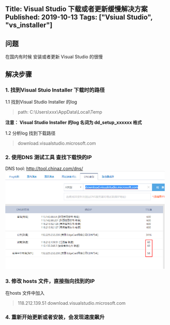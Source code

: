 Title: Visual Studio 下载或者更新缓慢解决方案
Published: 2019-10-13
Tags: ["Vsiual Studio", "vs_installer"]
---
## 问题
在国内有时候 安装或者更新 Visual Studio 的很慢

## 解决步骤

### 1. 找到Visual Stuio Installer 下载时的路径
1.1 找到Visual Studio Installer 的log
> path: C:\Users\xxx\AppData\Local\Temp

**注意： Visual Studio Installer 的log 名词为 dd_setup_xxxxxx 格式**

1.2 分析log 找到下载路径
> download.visualstudio.microsoft.com

### 2. 使用DNS 测试工具 查找下载快的IP
DNS tool: http://tool.chinaz.com/dns/
![images](../../assets/images/tools/1-1.png)

### 3. 修改 hosts 文件，直接指向找到的IP
在hosts 文件中加入
> 118.212.139.51 download.visualstudio.microsoft.com

### 4. 重新开始更新或者安装，会发现速度飙升
